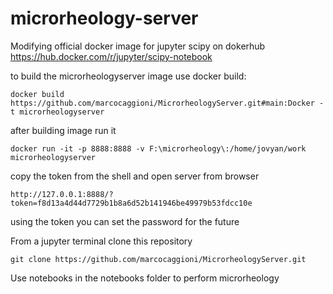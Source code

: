# microrheology-server


Modifying official docker image for jupyter scipy on dokerhub https://hub.docker.com/r/jupyter/scipy-notebook

to build the microrheologyserver image use docker build:

```
docker build https://github.com/marcocaggioni/MicrorheologyServer.git#main:Docker -t microrheologyserver
```

after building image run it

```
docker run -it -p 8888:8888 -v F:\microrheology\:/home/jovyan/work microrheologyserver
```

copy the token from the shell and open server from browser

```
http://127.0.0.1:8888/?token=f8d13a4d44d7729b1b8a6d52b141946be49979b53fdcc10e
```

using the token you can set the password for the future

From a jupyter terminal clone this repository

```
git clone https://github.com/marcocaggioni/MicrorheologyServer.git
```

Use notebooks in the notebooks folder to perform microrheology